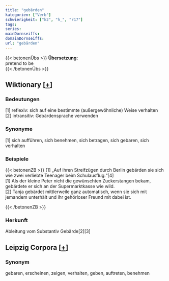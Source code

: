 ```yaml
---
title: "gebärden"
kategorien: ["Verb"]
schwierigkeit: ["k2", "h_", "r17"]
tags:
series:
mainDornseiffs:
domainDornseiffs:
url: "gebärden"
---
```


{{< betonenÜbs >}}
**Übersetzung:**  
pretend to be  
{{< /betonenÜbs >}}

## Wiktionary [[+](https://de.wiktionary.org/wiki/gebärden)]

### Bedeutungen
[1] reflexiv: sich auf eine bestimmte (außergewöhnliche) Weise verhalten  
[2] intransitiv: Gebärdensprache verwenden  

### Synonyme
[1] sich aufführen, sich benehmen, sich betragen, sich gebaren, sich verhalten  

### Beispiele
{{< betonenZB >}}
[1] „Auf ihren Streifzügen durch Berlin gebärden sie sich wie zwei verliebte Teenager beim Schulausflug.“[4]  
[1] Als der kleine Peter nicht die gewünschten Zuckerstangen bekam, gebärdete er sich an der Supermarktkasse wie wild.  
[2] Tanja gebärdet mittlerweile ganz automatisch, wenn sie sich mit jemandem unterhält und ihr gehörloser Freund mit dabei ist.  

{{< /betonenZB >}}
### Herkunft
Ableitung vom Substantiv Gebärde[2][3]  


## Leipzig Corpora [[+](https://corpora.uni-leipzig.de/en/res?word=gebärden&corpusId=deu_newscrawl-public_2018)]


### Synonym
gebaren, erscheinen, zeigen, verhalten, geben, auftreten, benehmen

